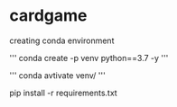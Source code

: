 # cardgame
creating conda environment

''' conda create -p venv python==3.7 -y '''

''' conda avtivate venv/ '''

pip install -r requirements.txt
